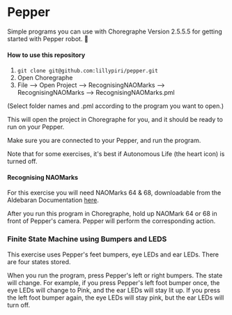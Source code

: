 # Pepper

Simple programs you can use with Choregraphe Version 2.5.5.5 for getting started with Pepper robot. 🤖


#### How to use this repository

1. `git clone git@github.com:lillypiri/pepper.git`
2. Open Choregraphe
3. File --> Open Project --> RecognisingNAOMarks --> RecognisingNAOMarks --> RecognisingNAOMarks.pml

(Select folder names and .pml according to the program you want to open.)

This will open the project in Choregraphe for you, and it should be ready to run on your Pepper.

Make sure you are connected to your Pepper, and run the program.

Note that for some exercises, it's best if Autonomous Life (the heart icon) is turned off.


#### Recognising NAOMarks

For this exercise you will need NAOMarks 64 & 68, downloadable from the Aldebaran Documentation [here](http://doc.aldebaran.com/2-1/_downloads/NAOmark.pdf).

After you run this program in Choregraphe, hold up NAOMark 64 or 68 in front of Pepper's camera. Pepper will perform the corresponding action.


### Finite State Machine using Bumpers and LEDS

This exercise uses Pepper's feet bumpers, eye LEDs and ear LEDs. There are four states stored.

When you run the program, press Pepper's left or right bumpers. The state will change. For example, if you press Pepper's left foot bumper once, the eye LEDs will change to Pink, and the ear LEDs will stay lit up. If you press the left foot bumper again, the eye LEDs will stay pink, but the ear LEDs will turn off.
